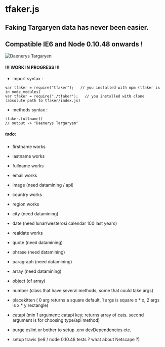 # tfaker.js
## Faking Targaryen data has never been easier. 
## Compatible IE6 and Node 0.10.48 onwards !
![Daenerys Targaryen](https://i.ibb.co/FJcDwz2/Ciwa-MU5-Ws-AAFgdc.jpg)
#### !!! WORK IN PROGRESS !!!

- import syntax : 
```
var tfaker = require("tfaker");   // you installed with npm (tfaker is in node_modules)   
var tfaker = require("./tfaker");   // you installed with clone (absolute path to tfaker/index.js)
```

- methods syntax : 
```
tfaker.fullname()  
// output -> "Daenerys Targaryen"
```

##### todo: 
- firstname works
- lastname works
- fullname works
- email works

- image (need datamining / api)

- country works
- region works
- city (need datamining)

- date (need lunar/westerosi calendar 100 last years)
- realdate works

- quote (need datamining)
- phrase (need datamining)
- paragraph (need datamining)

- array (need datamining)
- object (cf array)


- number (class that have several methods, some that could take args)

- placekitten ( 0 arg returns a square default, 1 args is square x * x, 2 args is x * y rectangle)
- catapi (min 1 argument: catapi key; returns array of cats. second argument is for choosing type/api method)

- purge eslint or bother to setup .env devDependencies etc.
- setup travis (ie6 / node 0.10.48 tests ? what about Netscape ?)